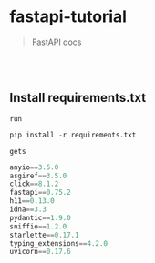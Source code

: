 # fastapi-tutorial
> FastAPI docs 

<br><br>

## Install requirements.txt

`run`

```python
pip install -r requirements.txt
```

`gets`
```python
anyio==3.5.0
asgiref==3.5.0
click==8.1.2
fastapi==0.75.2
h11==0.13.0
idna==3.3
pydantic==1.9.0
sniffio==1.2.0
starlette==0.17.1
typing_extensions==4.2.0
uvicorn==0.17.6 
```



